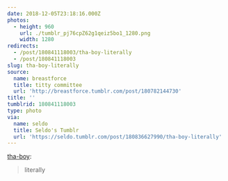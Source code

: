 ```yaml
---
date: 2018-12-05T23:18:16.000Z
photos:
  - height: 960
    url: ./tumblr_pj76cpZ62g1qeiz5bo1_1280.png
    width: 1280
redirects:
  - /post/180841118003/tha-boy-literally
  - /post/180841118003
slug: tha-boy-literally
source:
  name: breastforce
  title: titty committee
  url: 'http://breastforce.tumblr.com/post/180782144730'
title: ''
tumblrid: 180841118003
type: photo
via:
  name: seldo
  title: Seldo's Tumblr
  url: 'https://seldo.tumblr.com/post/180836627990/tha-boy-literally'
---
```

<p><a href="http://tha-boy.tumblr.com/post/180808766969/literally" class="tumblr_blog">tha-boy</a>:</p>

<blockquote><p>literally</p></blockquote>
